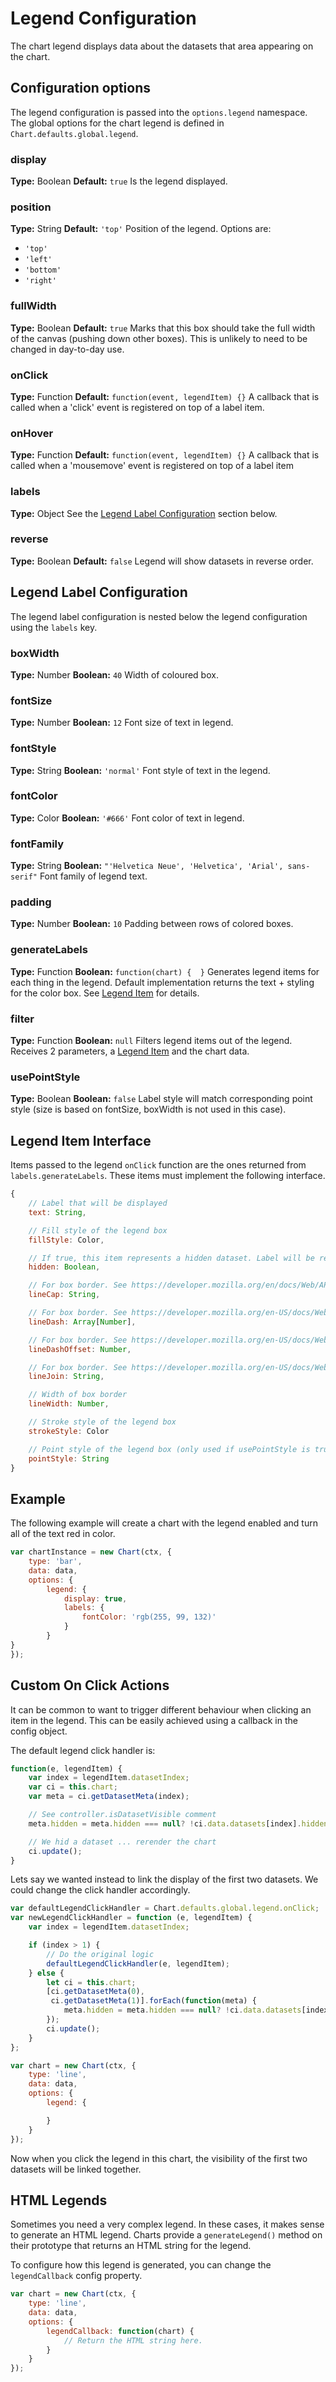 # Legend Configuration

The chart legend displays data about the datasets that area appearing on the chart.

## Configuration options
The legend configuration is passed into the `options.legend` namespace. The global options for the chart legend is defined in `Chart.defaults.global.legend`.

### display
**Type:** Boolean
**Default:** `true`
Is the legend displayed.

### position
**Type:** String
**Default:** `'top'`
Position of the legend. Options are:
* `'top'`
* `'left'`
* `'bottom'`
* `'right'`

### fullWidth
**Type:** Boolean
**Default:** `true`
Marks that this box should take the full width of the canvas (pushing down other boxes). This is unlikely to need to be changed in day-to-day use.

### onClick
**Type:** Function
**Default:** `function(event, legendItem) {}`
A callback that is called when a 'click' event is registered on top of a label item.

### onHover
**Type:** Function
**Default:** `function(event, legendItem) {}`
A callback that is called when a 'mousemove' event is registered on top of a label item

### labels
**Type:** Object
See the [Legend Label Configuration](#legend-label-configuration) section below.

### reverse
**Type:** Boolean
**Default:** `false`
Legend will show datasets in reverse order.

## Legend Label Configuration

The legend label configuration is nested below the legend configuration using the `labels` key.

### boxWidth
**Type:** Number
**Boolean:** `40`
Width of coloured box.

### fontSize
**Type:** Number
**Boolean:** `12`
Font size of text in legend.

### fontStyle
**Type:** String
**Boolean:** `'normal'`
Font style of text in the legend.

### fontColor
**Type:** Color
**Boolean:** `'#666'`
Font color of text in legend.

### fontFamily
**Type:** String
**Boolean:** `"'Helvetica Neue', 'Helvetica', 'Arial', sans-serif"`
Font family of legend text.

### padding
**Type:** Number
**Boolean:** `10`
Padding between rows of colored boxes.

### generateLabels
**Type:** Function
**Boolean:** `function(chart) {  }`
Generates legend items for each thing in the legend. Default implementation returns the text + styling for the color box. See [Legend Item](#chart-configuration-legend-item-interface) for details.

### filter
**Type:** Function
**Boolean:** `null`
Filters legend items out of the legend. Receives 2 parameters, a [Legend Item](#chart-configuration-legend-item-interface) and the chart data.

### usePointStyle
**Type:** Boolean
**Boolean:** `false`
Label style will match corresponding point style (size is based on fontSize, boxWidth is not used in this case).

## Legend Item Interface

Items passed to the legend `onClick` function are the ones returned from `labels.generateLabels`. These items must implement the following interface.

```javascript
{
    // Label that will be displayed
    text: String,

    // Fill style of the legend box
    fillStyle: Color,

    // If true, this item represents a hidden dataset. Label will be rendered with a strike-through effect
    hidden: Boolean,

    // For box border. See https://developer.mozilla.org/en/docs/Web/API/CanvasRenderingContext2D/lineCap
    lineCap: String,

    // For box border. See https://developer.mozilla.org/en-US/docs/Web/API/CanvasRenderingContext2D/setLineDash
    lineDash: Array[Number],

    // For box border. See https://developer.mozilla.org/en-US/docs/Web/API/CanvasRenderingContext2D/lineDashOffset
    lineDashOffset: Number,

    // For box border. See https://developer.mozilla.org/en-US/docs/Web/API/CanvasRenderingContext2D/lineJoin
    lineJoin: String,

    // Width of box border
    lineWidth: Number,

    // Stroke style of the legend box
    strokeStyle: Color

    // Point style of the legend box (only used if usePointStyle is true)
    pointStyle: String
}
```

## Example

The following example will create a chart with the legend enabled and turn all of the text red in color.

```javascript
var chartInstance = new Chart(ctx, {
    type: 'bar',
    data: data,
    options: {
        legend: {
            display: true,
            labels: {
                fontColor: 'rgb(255, 99, 132)'
            }
        }
}
});
```

## Custom On Click Actions

It can be common to want to trigger different behaviour when clicking an item in the legend. This can be easily achieved using a callback in the config object.

The default legend click handler is:
```javascript
function(e, legendItem) {
    var index = legendItem.datasetIndex;
    var ci = this.chart;
    var meta = ci.getDatasetMeta(index);

    // See controller.isDatasetVisible comment
    meta.hidden = meta.hidden === null? !ci.data.datasets[index].hidden : null;

    // We hid a dataset ... rerender the chart
    ci.update();
}
```

Lets say we wanted instead to link the display of the first two datasets. We could change the click handler accordingly.

```javascript
var defaultLegendClickHandler = Chart.defaults.global.legend.onClick;
var newLegendClickHandler = function (e, legendItem) {
    var index = legendItem.datasetIndex;

    if (index > 1) {
        // Do the original logic
        defaultLegendClickHandler(e, legendItem);
    } else {
        let ci = this.chart;
        [ci.getDatasetMeta(0),
         ci.getDatasetMeta(1)].forEach(function(meta) {
            meta.hidden = meta.hidden === null? !ci.data.datasets[index].hidden : null;
        });
        ci.update();
    }
};

var chart = new Chart(ctx, {
    type: 'line',
    data: data,
    options: {
        legend: {

        }
    }
});
```

Now when you click the legend in this chart, the visibility of the first two datasets will be linked together.

## HTML Legends

Sometimes you need a very complex legend. In these cases, it makes sense to generate an HTML legend. Charts provide a `generateLegend()` method on their prototype that returns an HTML string for the legend.

To configure how this legend is generated, you can change the `legendCallback` config property.

```javascript
var chart = new Chart(ctx, {
    type: 'line',
    data: data,
    options: {
        legendCallback: function(chart) {
            // Return the HTML string here.
        }
    }
});
```